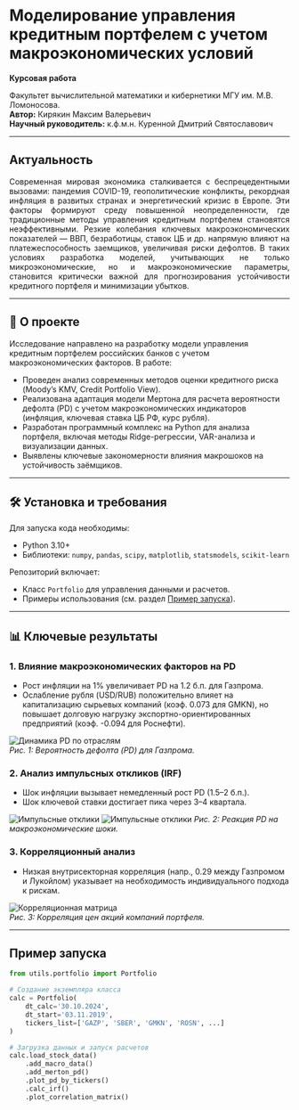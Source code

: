 # Моделирование управления кредитным портфелем с учетом макроэкономических условий  

**Курсовая работа**  

Факультет вычислительной математики и кибернетики МГУ им. М.В. Ломоносова.  
**Автор:** Кирякин Максим Валерьевич  
**Научный руководитель:** к.ф.м.н. Куренной Дмитрий Святославович  

---

## Актуальность

<div style="text-align: justify;">
Современная мировая экономика сталкивается с беспрецедентными вызовами: пандемия COVID-19, геополитические конфликты, рекордная инфляция в развитых странах и энергетический кризис в Европе. Эти факторы формируют среду повышенной неопределенности, где традиционные методы управления кредитным портфелем становятся неэффективными. Резкие колебания ключевых макроэкономических показателей — ВВП, безработицы, ставок ЦБ и др. напрямую влияют на платежеспособность заемщиков, увеличивая риски дефолтов. В таких условиях разработка моделей, учитывающих не только микроэкономические, но и макроэкономические параметры, становится критически важной для прогнозирования устойчивости кредитного портфеля и минимизации убытков.
</div>

---

## 📌 О проекте
Исследование направлено на разработку модели управления кредитным портфелем российских банков с учетом макроэкономических факторов. В работе:
- Проведен анализ современных методов оценки кредитного риска (Moody’s KMV, Credit Portfolio View).
- Реализована адаптация модели Мертона для расчета вероятности дефолта (PD) с учетом макроэкономических индикаторов (инфляция, ключевая ставка ЦБ РФ, курс рубля).
- Разработан программный комплекс на Python для анализа портфеля, включая методы Ridge-регрессии, VAR-анализа и визуализации данных.
- Выявлены ключевые закономерности влияния макрошоков на устойчивость заёмщиков.

---

## 🛠 Установка и требования
Для запуска кода необходимы:
- Python 3.10+
- Библиотеки: `numpy`, `pandas`, `scipy`, `matplotlib`, `statsmodels`, `scikit-learn`

Репозиторий включает:
- Класс `Portfolio` для управления данными и расчетов.
- Примеры использования (см. раздел [Пример запуска](#пример-запуска)).

---

## 📊 Ключевые результаты
### 1. Влияние макроэкономических факторов на PD
- Рост инфляции на 1% увеличивает PD на 1.2 б.п. для Газпрома.
- Ослабление рубля (USD/RUB) положительно влияет на капитализацию сырьевых компаний (коэф. 0.073 для GMKN), но повышает долговую нагрузку экспортно-ориентированных предприятий (коэф. -0.094 для Роснефти).

![Динамика PD по отраслям](logs/graphs/GAZP_pd.png)  
*Рис. 1: Вероятность дефолта (PD) для Газпрома.*

### 2. Анализ импульсных откликов (IRF)
- Шок инфляции вызывает немедленный рост PD (1.5–2 б.п.).
- Шок ключевой ставки достигает пика через 3–4 квартала.

![Импульсные отклики](logs/graphs/irf_inflation_PD.png) 
![Импульсные отклики](logs/graphs/irf_interest_rate_PD.png) 
*Рис. 2: Реакция PD на макроэкономические шоки.*

### 3. Корреляционный анализ
- Низкая внутрисекторная корреляция (напр., 0.29 между Газпромом и Лукойлом) указывает на необходимость индивидуального подхода к рискам.

![Корреляционная матрица](logs/graphs/corr_matrix.png)  
*Рис. 3: Корреляция цен акций компаний портфеля.*

---

## Пример запуска
```python
from utils.portfolio import Portfolio

# Создание экземпляра класса
calc = Portfolio(
    dt_calc='30.10.2024',
    dt_start='03.11.2019',
    tickers_list=['GAZP', 'SBER', 'GMKN', 'ROSN', ...]
)

# Загрузка данных и запуск расчетов
calc.load_stock_data()
    .add_macro_data()
    .add_merton_pd()
    .plot_pd_by_tickers()
    .calc_irf()
    .plot_correlation_matrix()
